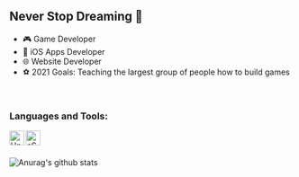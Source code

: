 



## Never Stop Dreaming 🌠
- 🎮 Game Developer
- 🍎 iOS Apps Developer
- 🌐 Website Developer
- ⚽ 2021 Goals: Teaching the largest group of people how to build games  

<br />


 ### Languages and Tools:
[<img align="left" alt="Unity" width="26px" src="https://cdn4.iconfinder.com/data/icons/logos-brands-5/24/unity-512.png">][unity]
[<img align="left" alt="cSharp" width="26px" src="https://cdn.worldvectorlogo.com/logos/c--4.svg">][cSharp]
<br />
<br />

![Anurag's github stats](https://github-readme-stats.vercel.app/api?username=NourMeshal)

[unity]: https://cdn4.iconfinder.com/data/icons/logos-brands-5/24/unity-512.png
[cSharp]: https://www.google.com/url?sa=i&url=https%3A%2F%2Fworldvectorlogo.com%2Flogo%2Fc--4&psig=AOvVaw1LnCF_6Kx6GzYHFfe7oeYv&ust=1610752763159000&source=images&cd=vfe&ved=0CAIQjRxqFwoTCJCI5uPHnO4CFQAAAAAdAAAAABAD
[Swift]: https://www.google.com/url?sa=i&url=https%3A%2F%2Fwww.iconfinder.com%2Ficons%2F1010066%2Fapple_code_logo_swift_icon&psig=AOvVaw3_KqhpkMWFWVmx35Lrfkmd&ust=1610752821134000&source=images&cd=vfe&ved=0CAIQjRxqFwoTCKjO9f_HnO4CFQAAAAAdAAAAABAD
[Xcode]: https://www.google.com/url?sa=i&url=https%3A%2F%2Fdeveloper.apple.com%2Fdesign%2Fhuman-interface-guidelines%2Fmacos%2Ficons-and-images%2Fapp-icon&psig=AOvVaw03TBKce7cDPsZ3kHqRj0bG&ust=1610752836066000&source=images&cd=vfe&ved=0CAIQjRxqFwoTCPi27YbInO4CFQAAAAAdAAAAABAD
[Html]: https://www.google.com/url?sa=i&url=https%3A%2F%2Ficonscout.com%2Ficon%2Fhtml5-40&psig=AOvVaw1G_TZkYpKur9hMXcXUkoLU&ust=1610752849449000&source=images&cd=vfe&ved=0CAIQjRxqFwoTCLCouI7InO4CFQAAAAAdAAAAABAJ
[JS]: https://www.google.com/url?sa=i&url=https%3A%2F%2Fwww.devexhub.com%2Ffull-stack-developer-course-chandigarh%2Fjavascript-icon-png-23%2F&psig=AOvVaw0U5OqVzQOGctqNPFUhsJ2h&ust=1610752875027000&source=images&cd=vfe&ved=0CAIQjRxqFwoTCPCF3prInO4CFQAAAAAdAAAAABAO

[VisualStudios]: https://www.google.com/url?sa=i&url=https%3A%2F%2Fcommons.wikimedia.org%2Fwiki%2FFile%3AVisual_Studio_Icon_2019.svg&psig=AOvVaw2eTdkKt-3330FfrMAPdcBA&ust=1610752902177000&source=images&cd=vfe&ved=0CAIQjRxqFwoTCPiyuKbInO4CFQAAAAAdAAAAABAD
